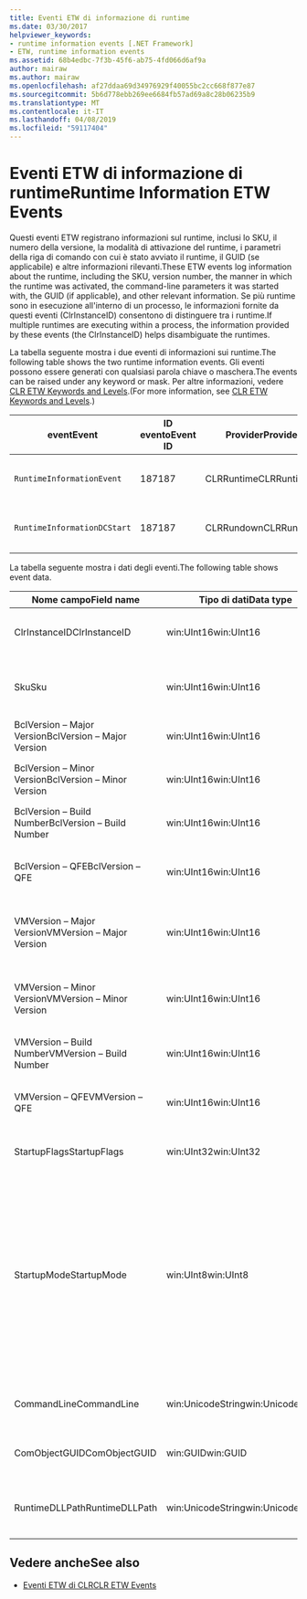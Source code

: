 ```yaml
---
title: Eventi ETW di informazione di runtime
ms.date: 03/30/2017
helpviewer_keywords:
- runtime information events [.NET Framework]
- ETW, runtime information events
ms.assetid: 68b4edbc-7f3b-45f6-ab75-4fd066d6af9a
author: mairaw
ms.author: mairaw
ms.openlocfilehash: af27ddaa69d34976929f40055bc2cc668f877e87
ms.sourcegitcommit: 5b6d778ebb269ee6684fb57ad69a8c28b06235b9
ms.translationtype: MT
ms.contentlocale: it-IT
ms.lasthandoff: 04/08/2019
ms.locfileid: "59117404"
---
```

# <a name="runtime-information-etw-events"></a><span data-ttu-id="2f707-102">Eventi ETW di informazione di runtime</span><span class="sxs-lookup"><span data-stu-id="2f707-102">Runtime Information ETW Events</span></span>
<span data-ttu-id="2f707-103">Questi eventi ETW registrano informazioni sul runtime, inclusi lo SKU, il numero della versione, la modalità di attivazione del runtime, i parametri della riga di comando con cui è stato avviato il runtime, il GUID (se applicabile) e altre informazioni rilevanti.</span><span class="sxs-lookup"><span data-stu-id="2f707-103">These ETW events log information about the runtime, including the SKU, version number, the manner in which the runtime was activated, the command-line parameters it was started with, the GUID (if applicable), and other relevant information.</span></span> <span data-ttu-id="2f707-104">Se più runtime sono in esecuzione all'interno di un processo, le informazioni fornite da questi eventi (ClrInstanceID) consentono di distinguere tra i runtime.</span><span class="sxs-lookup"><span data-stu-id="2f707-104">If multiple runtimes are executing within a process, the information provided by these events (the ClrInstanceID) helps disambiguate the runtimes.</span></span>  
  
 <span data-ttu-id="2f707-105">La tabella seguente mostra i due eventi di informazioni sui runtime.</span><span class="sxs-lookup"><span data-stu-id="2f707-105">The following table shows the two runtime information events.</span></span> <span data-ttu-id="2f707-106">Gli eventi possono essere generati con qualsiasi parola chiave o maschera.</span><span class="sxs-lookup"><span data-stu-id="2f707-106">The events can be raised under any keyword or mask.</span></span> <span data-ttu-id="2f707-107">Per altre informazioni, vedere [CLR ETW Keywords and Levels](../../../docs/framework/performance/clr-etw-keywords-and-levels.md).</span><span class="sxs-lookup"><span data-stu-id="2f707-107">(For more information, see [CLR ETW Keywords and Levels](../../../docs/framework/performance/clr-etw-keywords-and-levels.md).)</span></span>  
  
|<span data-ttu-id="2f707-108">event</span><span class="sxs-lookup"><span data-stu-id="2f707-108">Event</span></span>|<span data-ttu-id="2f707-109">ID evento</span><span class="sxs-lookup"><span data-stu-id="2f707-109">Event ID</span></span>|<span data-ttu-id="2f707-110">Provider</span><span class="sxs-lookup"><span data-stu-id="2f707-110">Provider</span></span>|<span data-ttu-id="2f707-111">Descrizione</span><span class="sxs-lookup"><span data-stu-id="2f707-111">Description</span></span>|  
|-----------|--------------|--------------|-----------------|  
|`RuntimeInformationEvent`|<span data-ttu-id="2f707-112">187</span><span class="sxs-lookup"><span data-stu-id="2f707-112">187</span></span>|<span data-ttu-id="2f707-113">CLRRuntime</span><span class="sxs-lookup"><span data-stu-id="2f707-113">CLRRuntime</span></span>|<span data-ttu-id="2f707-114">Generato quando viene caricato un runtime.</span><span class="sxs-lookup"><span data-stu-id="2f707-114">Raised when a runtime is loaded.</span></span>|  
|`RuntimeInformationDCStart`|<span data-ttu-id="2f707-115">187</span><span class="sxs-lookup"><span data-stu-id="2f707-115">187</span></span>|<span data-ttu-id="2f707-116">CLRRundown</span><span class="sxs-lookup"><span data-stu-id="2f707-116">CLRRundown</span></span>|<span data-ttu-id="2f707-117">Enumera i runtime caricati.</span><span class="sxs-lookup"><span data-stu-id="2f707-117">Enumerates the runtimes that are loaded.</span></span>|  
  
 <span data-ttu-id="2f707-118">La tabella seguente mostra i dati degli eventi.</span><span class="sxs-lookup"><span data-stu-id="2f707-118">The following table shows event data.</span></span>  
  
|<span data-ttu-id="2f707-119">Nome campo</span><span class="sxs-lookup"><span data-stu-id="2f707-119">Field name</span></span>|<span data-ttu-id="2f707-120">Tipo di dati</span><span class="sxs-lookup"><span data-stu-id="2f707-120">Data type</span></span>|<span data-ttu-id="2f707-121">Descrizione</span><span class="sxs-lookup"><span data-stu-id="2f707-121">Description</span></span>|  
|----------------|---------------|-----------------|  
|<span data-ttu-id="2f707-122">ClrInstanceID</span><span class="sxs-lookup"><span data-stu-id="2f707-122">ClrInstanceID</span></span>|<span data-ttu-id="2f707-123">win:UInt16</span><span class="sxs-lookup"><span data-stu-id="2f707-123">win:UInt16</span></span>|<span data-ttu-id="2f707-124">ID univoco per l'istanza di CLR o CoreCLR.</span><span class="sxs-lookup"><span data-stu-id="2f707-124">Unique ID for the instance of CLR or CoreCLR.</span></span>|  
|<span data-ttu-id="2f707-125">Sku</span><span class="sxs-lookup"><span data-stu-id="2f707-125">Sku</span></span>|<span data-ttu-id="2f707-126">win:UInt16</span><span class="sxs-lookup"><span data-stu-id="2f707-126">win:UInt16</span></span>|<span data-ttu-id="2f707-127">1 - CLR desktop.</span><span class="sxs-lookup"><span data-stu-id="2f707-127">1 – Desktop CLR.</span></span><br /><br /> <span data-ttu-id="2f707-128">2 - CoreCLR.</span><span class="sxs-lookup"><span data-stu-id="2f707-128">2 – CoreCLR.</span></span>|  
|<span data-ttu-id="2f707-129">BclVersion – Major Version</span><span class="sxs-lookup"><span data-stu-id="2f707-129">BclVersion – Major Version</span></span>|<span data-ttu-id="2f707-130">win:UInt16</span><span class="sxs-lookup"><span data-stu-id="2f707-130">win:UInt16</span></span>|<span data-ttu-id="2f707-131">Versione principale di mscorlib.dll.</span><span class="sxs-lookup"><span data-stu-id="2f707-131">Major version of mscorlib.dll.</span></span>|  
|<span data-ttu-id="2f707-132">BclVersion – Minor Version</span><span class="sxs-lookup"><span data-stu-id="2f707-132">BclVersion – Minor Version</span></span>|<span data-ttu-id="2f707-133">win:UInt16</span><span class="sxs-lookup"><span data-stu-id="2f707-133">win:UInt16</span></span>|<span data-ttu-id="2f707-134">Numero della versione secondaria di mscorlib.dll.</span><span class="sxs-lookup"><span data-stu-id="2f707-134">Minor version number of mscorlib.dll.</span></span>|  
|<span data-ttu-id="2f707-135">BclVersion – Build Number</span><span class="sxs-lookup"><span data-stu-id="2f707-135">BclVersion – Build Number</span></span>|<span data-ttu-id="2f707-136">win:UInt16</span><span class="sxs-lookup"><span data-stu-id="2f707-136">win:UInt16</span></span>|<span data-ttu-id="2f707-137">Numero di build di mscorlib.dll.</span><span class="sxs-lookup"><span data-stu-id="2f707-137">Build number of mscorlib.dll.</span></span>|  
|<span data-ttu-id="2f707-138">BclVersion – QFE</span><span class="sxs-lookup"><span data-stu-id="2f707-138">BclVersion – QFE</span></span>|<span data-ttu-id="2f707-139">win:UInt16</span><span class="sxs-lookup"><span data-stu-id="2f707-139">win:UInt16</span></span>|<span data-ttu-id="2f707-140">Numero della versione hotfix di mscorlib.dll.</span><span class="sxs-lookup"><span data-stu-id="2f707-140">Hotfix version number of mscorlib.dll.</span></span>|  
|<span data-ttu-id="2f707-141">VMVersion – Major Version</span><span class="sxs-lookup"><span data-stu-id="2f707-141">VMVersion – Major Version</span></span>|<span data-ttu-id="2f707-142">win:UInt16</span><span class="sxs-lookup"><span data-stu-id="2f707-142">win:UInt16</span></span>|<span data-ttu-id="2f707-143">Versione di clr.dll o coreclr.dll, a seconda dello SKU.</span><span class="sxs-lookup"><span data-stu-id="2f707-143">Version of clr.dll or coreclr.dll, depending on SKU.</span></span>|  
|<span data-ttu-id="2f707-144">VMVersion – Minor Version</span><span class="sxs-lookup"><span data-stu-id="2f707-144">VMVersion – Minor Version</span></span>|<span data-ttu-id="2f707-145">win:UInt16</span><span class="sxs-lookup"><span data-stu-id="2f707-145">win:UInt16</span></span>|<span data-ttu-id="2f707-146">Versione secondaria di clr.dll o coreclr.dll, a seconda dello SKU.</span><span class="sxs-lookup"><span data-stu-id="2f707-146">Minor version of clr.dll or coreclr.dll, depending on SKU.</span></span>|  
|<span data-ttu-id="2f707-147">VMVersion – Build Number</span><span class="sxs-lookup"><span data-stu-id="2f707-147">VMVersion – Build Number</span></span>|<span data-ttu-id="2f707-148">win:UInt16</span><span class="sxs-lookup"><span data-stu-id="2f707-148">win:UInt16</span></span>|<span data-ttu-id="2f707-149">Numero di build di clr.dll o coreclr.dll.</span><span class="sxs-lookup"><span data-stu-id="2f707-149">Build number of clr.dll or coreclr.dll.</span></span>|  
|<span data-ttu-id="2f707-150">VMVersion – QFE</span><span class="sxs-lookup"><span data-stu-id="2f707-150">VMVersion – QFE</span></span>|<span data-ttu-id="2f707-151">win:UInt16</span><span class="sxs-lookup"><span data-stu-id="2f707-151">win:UInt16</span></span>|<span data-ttu-id="2f707-152">Numero della versione hotfix di clr.dll o coreclr.dll.</span><span class="sxs-lookup"><span data-stu-id="2f707-152">Hotfix version number of clr.dll or coreclr.dll.</span></span>|  
|<span data-ttu-id="2f707-153">StartupFlags</span><span class="sxs-lookup"><span data-stu-id="2f707-153">StartupFlags</span></span>|<span data-ttu-id="2f707-154">win:UInt32</span><span class="sxs-lookup"><span data-stu-id="2f707-154">win:UInt32</span></span>|<span data-ttu-id="2f707-155">Flag di avvio definiti in mscoree.h.</span><span class="sxs-lookup"><span data-stu-id="2f707-155">Startup flags defined in mscoree.h.</span></span>|  
|<span data-ttu-id="2f707-156">StartupMode</span><span class="sxs-lookup"><span data-stu-id="2f707-156">StartupMode</span></span>|<span data-ttu-id="2f707-157">win:UInt8</span><span class="sxs-lookup"><span data-stu-id="2f707-157">win:UInt8</span></span>|<span data-ttu-id="2f707-158">0x01 - Eseguibile gestito.</span><span class="sxs-lookup"><span data-stu-id="2f707-158">0x01 - Managed executable.</span></span><br /><br /> <span data-ttu-id="2f707-159">0x02 - CLR ospitato.</span><span class="sxs-lookup"><span data-stu-id="2f707-159">0x02 - Hosted CLR.</span></span><br /><br /> <span data-ttu-id="2f707-160">0x04 - Interoperabilità gestita C++.</span><span class="sxs-lookup"><span data-stu-id="2f707-160">0x04 - C++ managed interop.</span></span><br /><br /> <span data-ttu-id="2f707-161">0x08 - Attivazione COM.</span><span class="sxs-lookup"><span data-stu-id="2f707-161">0x08 - COM-activated.</span></span><br /><br /> <span data-ttu-id="2f707-162">0x10 - Altro.</span><span class="sxs-lookup"><span data-stu-id="2f707-162">0x10 - Other.</span></span>|  
|<span data-ttu-id="2f707-163">CommandLine</span><span class="sxs-lookup"><span data-stu-id="2f707-163">CommandLine</span></span>|<span data-ttu-id="2f707-164">win:UnicodeString</span><span class="sxs-lookup"><span data-stu-id="2f707-164">win:UnicodeString</span></span>|<span data-ttu-id="2f707-165">Non Null solo se StartupMode=0x01.</span><span class="sxs-lookup"><span data-stu-id="2f707-165">Non-null only if StartupMode=0x01.</span></span>|  
|<span data-ttu-id="2f707-166">ComObjectGUID</span><span class="sxs-lookup"><span data-stu-id="2f707-166">ComObjectGUID</span></span>|<span data-ttu-id="2f707-167">win:GUID</span><span class="sxs-lookup"><span data-stu-id="2f707-167">win:GUID</span></span>|<span data-ttu-id="2f707-168">Non Null solo se StartupMode=0x08.</span><span class="sxs-lookup"><span data-stu-id="2f707-168">Non-null only if StartupMode=0x08.</span></span>|  
|<span data-ttu-id="2f707-169">RuntimeDLLPath</span><span class="sxs-lookup"><span data-stu-id="2f707-169">RuntimeDLLPath</span></span>|<span data-ttu-id="2f707-170">win:UnicodeString</span><span class="sxs-lookup"><span data-stu-id="2f707-170">win:UnicodeString</span></span>|<span data-ttu-id="2f707-171">Percorso del file DLL CLR che è stato caricato nel processo.</span><span class="sxs-lookup"><span data-stu-id="2f707-171">Path to the CLR .dll file that was loaded into the process.</span></span>|  
  
## <a name="see-also"></a><span data-ttu-id="2f707-172">Vedere anche</span><span class="sxs-lookup"><span data-stu-id="2f707-172">See also</span></span>

- [<span data-ttu-id="2f707-173">Eventi ETW di CLR</span><span class="sxs-lookup"><span data-stu-id="2f707-173">CLR ETW Events</span></span>](../../../docs/framework/performance/clr-etw-events.md)
